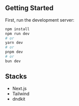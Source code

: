 ## Getting Started

First, run the development server:

```bash
npm install
npm run dev
# or
yarn dev
# or
pnpm dev
# or
bun dev
```

## Stacks

- Next.js
- Tailwind
- dndkit
